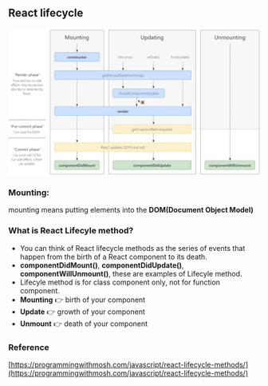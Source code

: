 ## React lifecycle

![](../../img/lifecycle.jpg)

### Mounting:

mounting means putting elements into the **DOM(Document Object Model)**

### What is React Lifecyle method?

- You can think of React lifecycle methods as the series of events that happen from the birth of a React component to its death.
- **componentDidMount()**, **componentDidUpdate()**, **componentWillUnmount()**, these are examples of Lifecyle method.
- Lifecyle method is for class component only, not for function component.
- **Mounting** 👉 birth of your component
- **Update** 👉  growth of your component
- **Unmount** 👉  death of your component


### Reference

[https://programmingwithmosh.com/javascript/react-lifecycle-methods/](https://programmingwithmosh.com/javascript/react-lifecycle-methods/)
